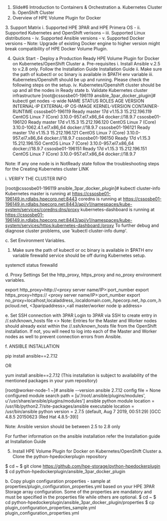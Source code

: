 1.	Slide#6 Introduction to Containers & Orchestration
a.	Kubernetes Cluster
b.	OpenShift Cluster
2.	Overview of HPE Volume Plugin for Docker 
<Paste the same image appearing on our github>
3.	Support Matrix
i.	Supported HPE 3PAR and HPE Primera OS - 
ii.	Supported Kubernetes and OpenShift verisons – 
iii.	Supported Linux distributions - 
iv.	Supported Ansible versions - 
v.	Supported Docker versions – 
<Use Specifics from Limitation section>
Note: Upgrade of existing Docker engine to higher version might break compatibility of HPE Docker Volume Plugin.

4.	Quick Start - Deploy a Production Ready HPE Volume Plugin for Docker on Kubernetes/OpenShift Cluster
a.	Pre-requisites
i.	Install Ansible v.2.5 to v.2.8 only. Follow the Installation Guide Installation Guide
ii.	Make sure the path of kubectl or oc binary is available in $PATH env variable
iii.	Kubernetes/Openshift should be up and running. Please check the following steps on the setup.
iv.	Kubernetes/Openshift cluster should be up and all the nodes in Ready state
b.	Validate Kubernetes cluster infrastructure
[root@cssosbe01-196119 ansible_3par_docker_plugin]# kubectl get nodes -o wide
NAME              STATUS  ROLES   AGE  VERSION  INTERNAL-IP     EXTERNAL-IP  OS-IMAGE               KERNEL-VERSION              CONTAINER-RUNTIME
cssosbe01-196119  Ready   master  17d  v1.15.3  15.212.196.119  <none>       CentOS Linux 7 (Core)  3.10.0-957.el7.x86_64       docker://18.9.7
cssosbe01-196120  Ready   master  17d  v1.15.3  15.212.196.120  <none>       CentOS Linux 7 (Core)  3.10.0-1062.4.1.el7.x86_64  docker://18.9.7
cssosbe01-196121  Ready   master  17d  v1.15.3  15.212.196.121  <none>       CentOS Linux 7 (Core)  3.10.0-957.el7.x86_64       docker://18.9.7
cssosbe01-196150  Ready   <none>  17d  v1.15.3  15.212.196.150  <none>       CentOS Linux 7 (Core)  3.10.0-957.el7.x86_64       docker://18.9.7
cssosbe01-196151  Ready   <none>  17d  v1.15.3  15.212.196.151  <none>       CentOS Linux 7 (Core)  3.10.0-957.el7.x86_64       docker://18.9.7

Note: If any one node is in NotReady state follow the troubleshooting steps for the Creating Kubernetes cluster LINK

i.	VERIFY THE CLUSTER INFO

[root@cssosbe01-196119 ansible_3par_docker_plugin]# kubectl cluster-info
Kubernetes master is running at https://cssosbe01-196149.in.rdlabs.hpecorp.net:8443
coredns is running at https://cssosbe01-196149.in.rdlabs.hpecorp.net:8443/api/v1/namespaces/kube-system/services/coredns:dns/proxy
kubernetes-dashboard is running at https://cssosbe01-196149.in.rdlabs.hpecorp.net:8443/api/v1/namespaces/kube-system/services/https:kubernetes-dashboard:/proxy
To further debug and diagnose cluster problems, use 'kubectl cluster-info dump'.
       
c.	Set Environment Variables. 
1.	Make sure the path of kubectl or oc binary is available in $PATH env variable
firewalld service should be off during Kubernetes setup.

systemctl status firewalld

d.	Proxy Settings
Set the http_proxy, https_proxy and no_proxy environment variables.

export http_proxy=http://<proxy server name/IP>:port_number
export https_proxy=https:// <proxy server name/IP>:port_number
export no_proxy=localhost,localaddress,.localdomain.com,.hpecorp.net,.hp.com,.hpcloud.net, <3paripaddress>,<all master/worker node ip address>

e.	Set SSH connection with 3PAR
Login to 3PAR via SSH to create entry in /<user>/.ssh/known_hosts file
<>
Note: Entries for the Master and Worker nodes should already exist within the /<user>/.ssh/known_hosts file from the OpenShift installation. If not, you will need to log into each of the Master and Worker nodes as well to prevent connection errors from Ansible.

f.	ANSIBLE INSTALLATION

pip install ansible==2.7.12

OR

yum install ansible==2.7.12  (This installation is subject to availability of the mentioned packages in your yum repository)

[root@worker-node-1 ~]# ansible --version
ansible 2.7.12
  config file = None
  configured module search path = [u'/root/.ansible/plugins/modules', u'/usr/share/ansible/plugins/modules']
  ansible python module location = /usr/lib/python2.7/site-packages/ansible
  executable location = /usr/bin/ansible
  python version = 2.7.5 (default, Aug  7 2019, 00:51:29) [GCC 4.8.5 20150623 (Red Hat 4.8.5-39)]

Note: Ansible version should be between 2.5 to 2.8 only

For further information on the ansible installation refer the Installation guide at Installation Guide
<Use Specifics from Limitation section>

5.	Install HPE Volume Plugin for Docker on Kubernetes/OpenShift Cluster
a.	Clone the python-hpedockerplugin repository

$ cd ~
$ git clone https://github.com/hpe-storage/python-hpedockerplugin
$ cd python-hpedockerplugin/ansible_3par_docker_plugin

b.	Copy plugin configuration properties - sample at properties/plugin_configuration_properties.yml based on your HPE 3PAR Storage array configuration. Some of the properties are mandatory and must be specified in the properties file while others are optional.
$ cd ~
$ cd python-hpedockerplugin/ansible_3par_docker_plugin/properties
$ cp plugin_configuration_properties_sample.yml plugin_configuration_properties.yml
